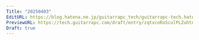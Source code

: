 ```yaml
---
Title: "20250403"
EditURL: https://blog.hatena.ne.jp/guitarrapc_tech/guitarrapc-tech.hatenablog.com/atom/entry/6802418398370754326
PreviewURL: https://tech.guitarrapc.com/draft/entry/zqtxcoRoSculPLZuhtnI64w8VpY
Draft: true
---
```


